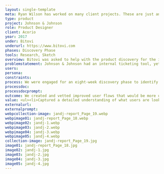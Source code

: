 ```yaml
---
layout: single-template
meta: Ryan Wilson has worked on many client projects. These are just an example of some of the excellent product design work that he could do on your project.
type: product
project: Johnson & Johnson
role: Product Designer
client: Acorio
year: 2017
under: Bitovi
underurl: https://www.bitovi.com
phases: Discovery Phase
tools: Research, Sketch
overview: Bitovi was asked to help with the product discovery for the improvement of an internal ticketing software tool used at Johnson & Johnson
problemstatement: Johnson & Johnson had an internal ticketing tool, yet their employees were calling customer support for help with issues that the automated ticking tool could support at a high rate. The client wanted to decrease the number of calls into the support line and increase usage of the automated ticketing app.
users:
persona:
constraints:
process: We were engaged for an eight-week discovery phase to identify the requirements for refining an internal ticketing tool. We began by performing at two different user interviews and user observations at a J&J facility in New Jersey, as well as remote interviews and observations with international J&J employees. It was our goal to streamline the ticketing process, however, we found that employees were not aware of the availability of the product, or had a negative relationship with the ticketing application.
processdoc:
processdocprompt:
outcome: We created and vetted improved user flows that would be more user-friendly, would direct users to use the self-service documentation, and empower users to find solutions before contacting the support team. From those flows, we created and tested an updated wireframe prototype concept.
value: <ul><li>Captured a detailed understanding of what users are looking for in a ticketing system</li> <li>Increased awareness of self-support</li> <li>Recommended a streamlined user flow to reduce time to report an issue</li> <li>Recommended uniform design patterns to increase usability of UI</li> </ul>
externalurl:
externalprompt:
webpcollection-image: jandj-report_Page_19.webp
webpimage01: jandj-report_Page_18.webp
webpimage02: jandj-1.webp
webpimage03: jandj-2.webp
webpimage04: jandj-3.webp
webpimage05: jandj-4.webp
collection-image: jandj-report_Page_19.jpg
image01: jandj-report_Page_18.jpg
image02: jandj-1.jpg
image03: jandj-2.jpg
image04: jandj-3.jpg
image05: jandj-4.jpg
---
```

